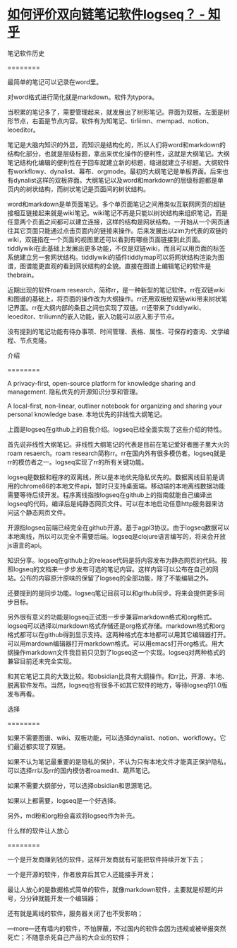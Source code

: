 # [如何评价双向链笔记软件Iogseq？ - 知乎](https://www.zhihu.com/question/412118689/answer/2205580101)

笔记软件历史

\========

最简单的笔记可以记录在word里。

对word格式进行简化就是markdown。软件为typora。

当积累的笔记多了，需要管理起来，就发展出了树形笔记。界面为双板。左面是树形节点，右面是节点内容。软件有为知笔记、tirliimn、mempad、notion、leoeditor。

笔记是大脑内知识的外显，而知识是结构化的，所以人们将word和markdown的结构化部分，也就是层级标题，拿出来优化操作的便利性，这就是大纲笔记。大纲笔记结构化编辑的便利性在于回车就建立新的标题，缩进就建立子标题。大纲软件有workflowy、dynalist、幕布、orgmode。最初的大纲笔记是单板界面。后来也有dynalist这样的双板界面。大纲笔记以及word和markdown的层级标题都是单页内的树状结构，而树状笔记是页面间的树状结构。

word和markdown是单页面笔记。多个单页面笔记之间用类似互联网网页的超链接相互链接起来就是wiki笔记。wiki笔记不再是只能以树状结构来组织笔记，而是任意两个页面之间都可以建立连接，这样的结构是网状结构。一开始从一个网页通往其它页面只能通过点击页面内的链接来操作。后来发展出以zim为代表的双链的wiki，双链指在一个页面的视图里还可以看到有哪些页面链接到此页面。tiddlywiki在此基础上发展出更多功能，不仅是双链wiki，而且可以用页面的标签系统建立另一套网状结构。tiddlywiki的插件tiddlymap可以将网状结构渲染为图谱，图谱能更直观的看到网状结构的全貌。直接在图谱上编辑笔记的软件是thebrain。

近期出现的软件roam research，简称rr，是一种新型的笔记软件。rr在双链wiki和图谱的基础上，将页面的操作改为大纲操作。rr还用双板给双链wiki带来树状笔记界面。rr在大纲内部的条目之间也实现了双链。rr还带来了tiddlywiki、leoeditor、triliumn的嵌入功能，嵌入功能可以嵌入影子节点。

没有提到的笔记功能有待办事项、时间管理、表格、属性、可保存的查询、文学编程、节点克隆。

介绍

\========

A privacy-first, open-source platform for knowledge sharing and management. 隐私优先的开源知识分享和管理。

A local-first, non-linear, outliner notebook for organizing and sharing your personal knowledge base. 本地优先的非线性大纲笔记。

上面是logseq在github上的自我介绍。logseq已经全面实现了这些介绍的特性。

首先说非线性大纲笔记。非线性大纲笔记的代表是目前在笔记爱好者圈子里大火的roam resaerch。roam research简称rr。rr在国内外有很多模仿者。logseq就是rr的模仿者之一。logseq实现了rr的所有关键功能。

logseq是数据和程序的双离线，所以是本地优先隐私优先的。数据离线目前是调用的chrome86的本地文件api，暂时只支持桌面端。移动端的本地离线数据功能需要等待后续开发。程序离线指按logseq在github上的指南就能自己编译出logseq的代码。编译后是纯静态网页文件。可以在本地启动任意http服务器来访问这个静态网页文件。

开源指logseq前端已经完全在github开源。基于agpl3协议。由于logseq数据可以本地离线，所以可以完全不需要后端。logseq是clojure语言编写的，将来会开放js语言的api。

知识分享。logseq在github上的release代码是将内容发布为静态网页的代码。按照logseq的文档来一步步发布可选的笔记内容。这样内容可以公布在自己的网站。公布的内容原汁原味的保留了logseq的全部功能，除了不能编辑之外。

还要提到的是同步功能。logseq笔记目前可以和github同步。将来会提供更多同步目标。

另外很有意义的功能是logseq正试图一步步兼容markdown格式和org格式。logseq可以选择以markdown格式存储还是org格式存储。markdown格式和org格式都可以在github得到显示支持。这两种格式在本地都可以用其它编辑器打开。可以用mardown编辑器打开markdown格式。可以用emacs打开org格式。用大纲操作markdown文件我目前只见到了logseq这一个实现。logseq对两种格式的兼容目前还未完全实现。

和其它笔记工具的大致比较。和obsidian比具有大纲操作。和rr比，开源、本地、脱离软件发布。当然，logseq也有很多不如其它软件的地方，等待logseq的1.0版发布再看。

选择

\========

如果不需要图谱、wiki、双板功能，可以选择dynalist、notion、workflowy。它们最近都实现了双链。

如果不认为笔记最重要的是隐私的保护，不认为只有本地文件才能真正保护隐私，可以选择rr以及rr的国内模仿者roamedit、葫芦笔记。

如果不需要大纲部分，可以选择obsidian和思源笔记。

如果以上都需要，logseq是一个好选择。

另外，md粉和org粉会喜欢将logseq作为补充。

什么样的软件让人放心

\========

一个是开发商赚到钱的软件，这样开发商就有可能把软件持续开发下去；

一个是开源的软件，作者放弃后其它人还能接手开发；

最让人放心的是数据格式简单的软件，就像markdown软件，主要就是标题的井号，分分钟就能开发一个编辑器；

还有就是离线的软件，服务器关闭了也不受影响；

—more—还有墙内的软件，不怕屏蔽，不过国内的软件会因为违规或被举报突然死亡；不随意杀死自己产品的大企业的软件；
